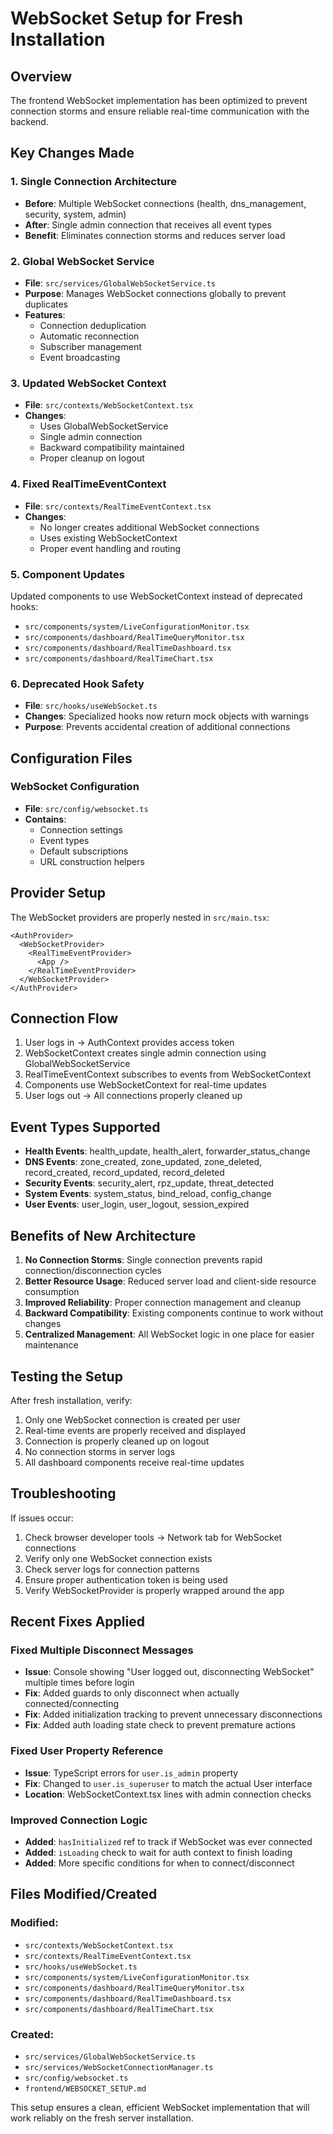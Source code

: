 # WebSocket Setup for Fresh Installation

## Overview
The frontend WebSocket implementation has been optimized to prevent connection storms and ensure reliable real-time communication with the backend.

## Key Changes Made

### 1. Single Connection Architecture
- **Before**: Multiple WebSocket connections (health, dns_management, security, system, admin)
- **After**: Single admin connection that receives all event types
- **Benefit**: Eliminates connection storms and reduces server load

### 2. Global WebSocket Service
- **File**: `src/services/GlobalWebSocketService.ts`
- **Purpose**: Manages WebSocket connections globally to prevent duplicates
- **Features**: 
  - Connection deduplication
  - Automatic reconnection
  - Subscriber management
  - Event broadcasting

### 3. Updated WebSocket Context
- **File**: `src/contexts/WebSocketContext.tsx`
- **Changes**: 
  - Uses GlobalWebSocketService
  - Single admin connection
  - Backward compatibility maintained
  - Proper cleanup on logout

### 4. Fixed RealTimeEventContext
- **File**: `src/contexts/RealTimeEventContext.tsx`
- **Changes**:
  - No longer creates additional WebSocket connections
  - Uses existing WebSocketContext
  - Proper event handling and routing

### 5. Component Updates
Updated components to use WebSocketContext instead of deprecated hooks:
- `src/components/system/LiveConfigurationMonitor.tsx`
- `src/components/dashboard/RealTimeQueryMonitor.tsx`
- `src/components/dashboard/RealTimeDashboard.tsx`
- `src/components/dashboard/RealTimeChart.tsx`

### 6. Deprecated Hook Safety
- **File**: `src/hooks/useWebSocket.ts`
- **Changes**: Specialized hooks now return mock objects with warnings
- **Purpose**: Prevents accidental creation of additional connections

## Configuration Files

### WebSocket Configuration
- **File**: `src/config/websocket.ts`
- **Contains**: 
  - Connection settings
  - Event types
  - Default subscriptions
  - URL construction helpers

## Provider Setup

The WebSocket providers are properly nested in `src/main.tsx`:

```tsx
<AuthProvider>
  <WebSocketProvider>
    <RealTimeEventProvider>
      <App />
    </RealTimeEventProvider>
  </WebSocketProvider>
</AuthProvider>
```

## Connection Flow

1. User logs in → AuthContext provides access token
2. WebSocketContext creates single admin connection using GlobalWebSocketService
3. RealTimeEventContext subscribes to events from WebSocketContext
4. Components use WebSocketContext for real-time updates
5. User logs out → All connections properly cleaned up

## Event Types Supported

- **Health Events**: health_update, health_alert, forwarder_status_change
- **DNS Events**: zone_created, zone_updated, zone_deleted, record_created, record_updated, record_deleted
- **Security Events**: security_alert, rpz_update, threat_detected
- **System Events**: system_status, bind_reload, config_change
- **User Events**: user_login, user_logout, session_expired

## Benefits of New Architecture

1. **No Connection Storms**: Single connection prevents rapid connection/disconnection cycles
2. **Better Resource Usage**: Reduced server load and client-side resource consumption
3. **Improved Reliability**: Proper connection management and cleanup
4. **Backward Compatibility**: Existing components continue to work without changes
5. **Centralized Management**: All WebSocket logic in one place for easier maintenance

## Testing the Setup

After fresh installation, verify:

1. Only one WebSocket connection is created per user
2. Real-time events are properly received and displayed
3. Connection is properly cleaned up on logout
4. No connection storms in server logs
5. All dashboard components receive real-time updates

## Troubleshooting

If issues occur:

1. Check browser developer tools → Network tab for WebSocket connections
2. Verify only one WebSocket connection exists
3. Check server logs for connection patterns
4. Ensure proper authentication token is being used
5. Verify WebSocketProvider is properly wrapped around the app

## Recent Fixes Applied

### Fixed Multiple Disconnect Messages
- **Issue**: Console showing "User logged out, disconnecting WebSocket" multiple times before login
- **Fix**: Added guards to only disconnect when actually connected/connecting
- **Fix**: Added initialization tracking to prevent unnecessary disconnections
- **Fix**: Added auth loading state check to prevent premature actions

### Fixed User Property Reference
- **Issue**: TypeScript errors for `user.is_admin` property
- **Fix**: Changed to `user.is_superuser` to match the actual User interface
- **Location**: WebSocketContext.tsx lines with admin connection checks

### Improved Connection Logic
- **Added**: `hasInitialized` ref to track if WebSocket was ever connected
- **Added**: `isLoading` check to wait for auth context to finish loading
- **Added**: More specific conditions for when to connect/disconnect

## Files Modified/Created

### Modified:
- `src/contexts/WebSocketContext.tsx`
- `src/contexts/RealTimeEventContext.tsx`
- `src/hooks/useWebSocket.ts`
- `src/components/system/LiveConfigurationMonitor.tsx`
- `src/components/dashboard/RealTimeQueryMonitor.tsx`
- `src/components/dashboard/RealTimeDashboard.tsx`
- `src/components/dashboard/RealTimeChart.tsx`

### Created:
- `src/services/GlobalWebSocketService.ts`
- `src/services/WebSocketConnectionManager.ts`
- `src/config/websocket.ts`
- `frontend/WEBSOCKET_SETUP.md`

This setup ensures a clean, efficient WebSocket implementation that will work reliably on the fresh server installation.